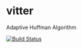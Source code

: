 # vitter

Adaptive Huffman Algorithm

[![Build Status](https://travis-ci.com/kei-g/vitter.svg?branch=master)](https://travis-ci.com/github/kei-g/vitter)
